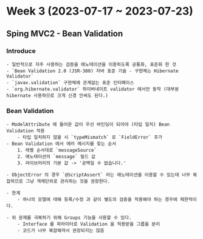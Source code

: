 # Week 3 (2023-07-17 ~ 2023-07-23)

## Sping MVC2 - Bean Validation
### Introduce
    - 일반적으로 자주 사용하는 검증을 애노테이션을 이용하도록 공통화, 표준화 한 것
    - `Bean Validation 2.0 (JSR-380) 자바 표준 기술 - 구현체는 Hibernate Validator`
    - `javax.validation` 구현체에 관계없는 표준 인터페이스
    - `org.hibernate.validator` 하이버네이트 validator 에서만 동작 (대부분 hibernate 사용하므로 크게 신경 안써도 된다.) 

### Bean Validation
    - ModelAttribute 에 들어온 값이 우선 바인딩이 되어야 (타입 일치) Bean Validation 적용
        - 타입 일치하지 않을 시 `typeMismatch` 로 `FieldError` 추가
    - Bean Validation 에서 에러 메시지를 찾는 순서
        1. 레벨 순서대로 `messageSource`
        2. 애노테이션의 `message` 필드 값
        3. 라이브러리의 기본 값 -> '공백일 수 없습니다.'
    
    - ObjectError 의 경우 `@ScriptAssert` 라는 애노테이션을 이용할 수 있는데 너무 복잡하므로 그냥 객체단위로 관리하는 것을 권장한다.

    - 한계
        - 하나의 모델에 대해 등록/수정 과 같이 별도의 검증을 적용해야 하는 경우에 제한적이다.
        
    - 위 문제를 극복하기 위해 Groups 기능을 사용할 수 있다. 
        - Interface 를 파라미터로 Validation 을 적용받을 그룹을 분리
        - 코드가 너무 복잡해져서 권장되지는 않음